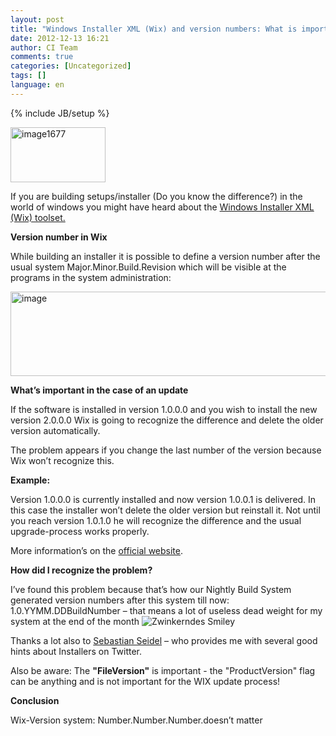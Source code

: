```yaml
---
layout: post
title: "Windows Installer XML (Wix) and version numbers: What is important and what isn’t"
date: 2012-12-13 16:21
author: CI Team
comments: true
categories: [Uncategorized]
tags: []
language: en
---
```

{% include JB/setup %}
<p><a href="{{BASE_PATH}}/assets/wp-images-en/image1677.png"><img style="background-image: none; border-bottom: 0px; border-left: 0px; padding-left: 0px; padding-right: 0px; display: inline; border-top: 0px; border-right: 0px; padding-top: 0px" title="image1677" border="0" alt="image1677" src="{{BASE_PATH}}/assets/wp-images-en/image1677_thumb.png" width="152" height="88" /></a></p>  

<p>If you are building setups/installer (Do you know the difference?) in the world of windows you might have heard about the <a href="http://wix.sourceforge.net/">Windows Installer XML (Wix) toolset.</a></p>
<p><b>Version number in Wix</b></p>  

<p>While building an installer it is possible to define a version number after the usual system Major.Minor.Build.Revision which will be visible at the programs in the system administration:</p>
<p><img style="background-image: none; border-bottom: 0px; border-left: 0px; padding-left: 0px; padding-right: 0px; border-top: 0px; border-right: 0px; padding-top: 0px" title="image" border="0" alt="image" src="{{BASE_PATH}}/assets/wp-images-de/image_thumb836.png" width="534" height="135" /></p>
<p><b>What’s important in the case of an update</b></p>  

<p>If the software is installed in version 1.0.0.0 and you wish to install the new version 2.0.0.0 Wix is going to recognize the difference and delete the older version automatically. </p>
<p>The problem appears if you change the last number of the version because Wix won’t recognize this. </p>
<p><b>Example: </b></p>
<p>Version 1.0.0.0 is currently installed and now version 1.0.0.1 is delivered. In this case the installer won’t delete the older version but reinstall it. Not until you reach version 1.0.1.0 he will recognize the difference and the usual upgrade-process works properly. </p>
<p>More information’s on the <a href="http://wix.sourceforge.net/manual-wix3/major_upgrade.htm">official website</a>. </p>
<p><b>How did I recognize the problem?</b></p>  

<p>I’ve found this problem because that’s how our Nightly Build System generated version numbers after this system till now: 1.0.YYMM.DDBuildNumber – that means a lot of useless dead weight for my system at the end of the month <img style="border-bottom-style: none; border-left-style: none; border-top-style: none; border-right-style: none" class="wlEmoticon wlEmoticon-winkingsmile" alt="Zwinkerndes Smiley" src="{{BASE_PATH}}/assets/wp-images-en/wlEmoticon-winkingsmile48.png" /></p>
<p>Thanks a lot also to <a href="https://twitter.com/Cayas_Software">Sebastian Seidel</a> – who provides me with several good hints about Installers on Twitter. </p>
<p>Also be aware: The <strong>"FileVersion"</strong> is important - the "ProductVersion" flag can be anything and is not important for the WIX update process!</p>
<p><b>Conclusion</b></p>  

<p>Wix-Version system: Number.Number.Number.doesn’t matter </p>

